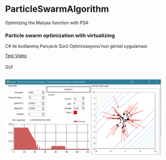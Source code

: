# ParticleSwarmAlgorithm
Optimizing the Matyas function with PSA

### Particle swarm optimization with virtualizing

C# ile kodlanmış Parçacık Sürü Optimizasyonu'nun görsel uygulaması


[Test Video](https://www.youtube.com/watch?v=Hb1qR3qHCsQ)

###### GUI
![GUI](/gui.png)
